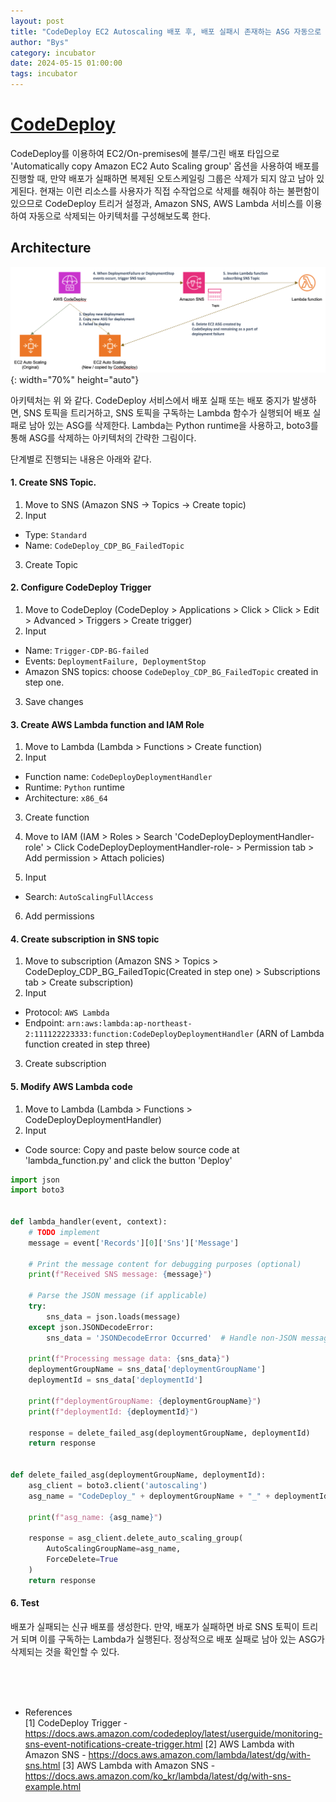 ```yaml
---
layout: post
title: "CodeDeploy EC2 Autoscaling 배포 후, 배포 실패시 존재하는 ASG 자동으로 제거하기"
author: "Bys"
category: incubator
date: 2024-05-15 01:00:00
tags: incubator
---
```


# [CodeDeploy](https://docs.aws.amazon.com/ko_kr/codedeploy/latest/userguide/integrations-aws-auto-scaling.html#integrations-aws-auto-scaling-deploy)  
CodeDeploy를 이용하여 EC2/On-premises에 블루/그린 배포 타입으로 'Automatically copy Amazon EC2 Auto Scaling group' 옵션을 사용하여 배포를 진행할 때, 만약 배포가 실패하면 복제된 오토스케일링 그룹은 삭제가 되지 않고 남아 있게된다. 현재는 이런 리소스를 사용자가 직접 수작업으로 삭제를 해줘야 하는 불편함이 있으므로 CodeDeploy 트리거 설정과, Amazon SNS, AWS Lambda 서비스를 이용하여 자동으로 삭제되는 아키텍처를 구성해보도록 한다. 

## Architecture

![cdp-asg-architecture](/assets/it/cloud/codeseries/cdp-asg-architecture.png){: width="70%" height="auto"}  

아키텍처는 위 와 같다. CodeDeploy 서비스에서 배포 실패 또는 배포 중지가 발생하면, SNS 토픽을 트리거하고, SNS 토픽을 구독하는 Lambda 함수가 실행되어 배포 실패로 남아 있는 ASG를 삭제한다. Lambda는 Python runtime을 사용하고, boto3를 통해 ASG를 삭제하는 아키텍처의 간략한 그림이다.  

단계별로 진행되는 내용은 아래와 같다.  
#### 1. Create SNS Topic. 
1. Move to SNS (Amazon SNS -> Topics -> Create topic)
2. Input
  - Type: `Standard`
  - Name: `CodeDeploy_CDP_BG_FailedTopic`
3. Create Topic


#### 2. Configure CodeDeploy Trigger
1. Move to CodeDeploy (CodeDeploy > Applications > Click <application-name> > Click <deployment-group-name> > Edit > Advanced > Triggers > Create trigger)
2. Input
  - Name: `Trigger-CDP-BG-failed`
  - Events: `DeploymentFailure, DeploymentStop`
  - Amazon SNS topics: choose `CodeDeploy_CDP_BG_FailedTopic` created in step one.
3. Save changes


#### 3. Create AWS Lambda function and IAM Role
1. Move to Lambda (Lambda > Functions > Create function)
2. Input
  - Function name: `CodeDeployDeploymentHandler`
  - Runtime: `Python` runtime
  - Architecture: `x86_64`
3. Create function

4. Move to IAM (IAM > Roles > Search 'CodeDeployDeploymentHandler-role' > Click CodeDeployDeploymentHandler-role-<id> > Permission tab > Add permission > Attach policies)
5. Input
  - Search: `AutoScalingFullAccess`
6. Add permissions


#### 4. Create subscription in SNS topic
1. Move to subscription (Amazon SNS > Topics > CodeDeploy_CDP_BG_FailedTopic(Created in step one) > Subscriptions tab > Create subscription)
2. Input
  - Protocol: `AWS Lambda`
  - Endpoint: `arn:aws:lambda:ap-northeast-2:111122223333:function:CodeDeployDeploymentHandler` (ARN of Lambda function created in step three)
3. Create subscription


#### 5. Modify AWS Lambda code
1. Move to Lambda (Lambda > Functions > CodeDeployDeploymentHandler)
2. Input
  - Code source: Copy and paste below source code at 'lambda_function.py' and click the button 'Deploy'
```python
import json
import boto3


def lambda_handler(event, context):
    # TODO implement
    message = event['Records'][0]['Sns']['Message']

    # Print the message content for debugging purposes (optional)
    print(f"Received SNS message: {message}")

    # Parse the JSON message (if applicable)
    try:
        sns_data = json.loads(message)
    except json.JSONDecodeError:
        sns_data = 'JSONDecodeError Occurred'  # Handle non-JSON messages

    print(f"Processing message data: {sns_data}")
    deploymentGroupName = sns_data['deploymentGroupName']
    deploymentId = sns_data['deploymentId']

    print(f"deploymentGroupName: {deploymentGroupName}")
    print(f"deploymentId: {deploymentId}")

    response = delete_failed_asg(deploymentGroupName, deploymentId)
    return response


def delete_failed_asg(deploymentGroupName, deploymentId):
    asg_client = boto3.client('autoscaling')
    asg_name = "CodeDeploy_" + deploymentGroupName + "_" + deploymentId

    print(f"asg_name: {asg_name}")

    response = asg_client.delete_auto_scaling_group(
        AutoScalingGroupName=asg_name,
        ForceDelete=True
    )
    return response
```


#### 6. Test
배포가 실패되는 신규 배포를 생성한다. 만약, 배포가 실패하면 바로 SNS 토픽이 트리거 되며 이를 구독하는 Lambda가 실행된다. 정상적으로 배포 실패로 남아 있는 ASG가 삭제되는 것을 확인할 수 있다. 

<br><br><br>

- References  
[1] CodeDeploy Trigger - https://docs.aws.amazon.com/codedeploy/latest/userguide/monitoring-sns-event-notifications-create-trigger.html
[2] AWS Lambda with Amazon SNS - https://docs.aws.amazon.com/lambda/latest/dg/with-sns.html
[3] AWS Lambda with Amazon SNS - https://docs.aws.amazon.com/ko_kr/lambda/latest/dg/with-sns-example.html